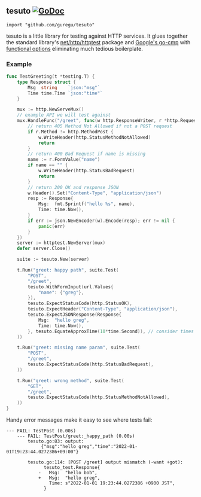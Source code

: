 ## tesuto [![GoDoc](https://godoc.org/github.com/guregu/tesuto?status.svg)](https://godoc.org/github.com/guregu/tesuto)
`import "github.com/guregu/tesuto"`

tesuto is a little library for testing against HTTP services. It glues together the standard library's [net/http/httptest](https://pkg.go.dev/net/http/httptest) package and [Google's go-cmp](https://github.com/google/go-cmp) with [functional options](https://commandcenter.blogspot.com/2014/01/self-referential-functions-and-design.html) eliminating much tedious boilerplate.

### Example

```go
func TestGreeting(t *testing.T) {
	type Response struct {
		Msg  string    `json:"msg"`
		Time time.Time `json:"time"`
	}

	mux := http.NewServeMux()
	// example API we will test against
	mux.HandleFunc("/greet", func(w http.ResponseWriter, r *http.Request) {
		// return 405 Method Not Allowed if not a POST request
		if r.Method != http.MethodPost {
			w.WriteHeader(http.StatusMethodNotAllowed)
			return
		}
		// return 400 Bad Request if name is missing
		name := r.FormValue("name")
		if name == "" {
			w.WriteHeader(http.StatusBadRequest)
			return
		}
		// return 200 OK and response JSON
		w.Header().Set("Content-Type", "application/json")
		resp := Response{
			Msg:  fmt.Sprintf("hello %s", name),
			Time: time.Now(),
		}
		if err := json.NewEncoder(w).Encode(resp); err != nil {
			panic(err)
		}
	})
	server := httptest.NewServer(mux)
	defer server.Close()

	suite := tesuto.New(server)

	t.Run("greet: happy path", suite.Test(
		"POST",
		"/greet",
		tesuto.WithFormInput(url.Values{
			"name": {"greg"},
		}),
		tesuto.ExpectStatusCode(http.StatusOK),
		tesuto.ExpectHeader("Content-Type", "application/json"),
		tesuto.ExpectJSONResponse(Response{
			Msg:  "hello greg",
			Time: time.Now(),
		}, tesuto.EquateApproxTime(10*time.Second)), // consider times within 10 seconds to be equal
	))

	t.Run("greet: missing name param", suite.Test(
		"POST",
		"/greet",
		tesuto.ExpectStatusCode(http.StatusBadRequest),
	))

	t.Run("greet: wrong method", suite.Test(
		"GET",
		"/greet",
		tesuto.ExpectStatusCode(http.StatusMethodNotAllowed),
	))
}

```

Handy error messages make it easy to see where tests fail:

```
--- FAIL: TestPost (0.00s)
    --- FAIL: TestPost/greet:_happy_path (0.00s)
        tesuto.go:83: output:
             {"msg":"hello greg","time":"2022-01-01T19:23:44.0272386+09:00"}

        tesuto.go:114: [POST /greet] output mismatch (-want +got):
              tesuto_test.Response{
            -   Msg:  "hello bob",
            +   Msg:  "hello greg",
                Time: s"2022-01-01 19:23:44.0272386 +0900 JST",
              }
```